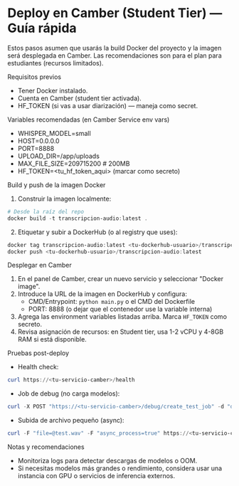 # Deploy en Camber (Student Tier) — Guía rápida

Estos pasos asumen que usarás la build Docker del proyecto y la imagen será desplegada en Camber. Las recomendaciones son para el plan para estudiantes (recursos limitados).

Requisitos previos
- Tener Docker instalado.
- Cuenta en Camber (student tier activada).
- HF_TOKEN (si vas a usar diarización) — maneja como secret.

Variables recomendadas (en Camber Service env vars)
- WHISPER_MODEL=small
- HOST=0.0.0.0
- PORT=8888
- UPLOAD_DIR=/app/uploads
- MAX_FILE_SIZE=209715200  # 200MB
- HF_TOKEN=<tu_hf_token_aqui> (marcar como secreto)

Build y push de la imagen Docker
1. Construir la imagen localmente:

```powershell
# Desde la raíz del repo
docker build -t transcripcion-audio:latest .
```

2. Etiquetar y subir a DockerHub (o al registry que uses):

```powershell
docker tag transcripcion-audio:latest <tu-dockerhub-usuario>/transcripcion-audio:latest
docker push <tu-dockerhub-usuario>/transcripcion-audio:latest
```

Desplegar en Camber
1. En el panel de Camber, crear un nuevo servicio y seleccionar "Docker image".
2. Introduce la URL de la imagen en DockerHub y configura:
   - CMD/Entrypoint: `python main.py` o el CMD del Dockerfile
   - PORT: 8888 (o dejar que el contenedor use la variable interna)
3. Agrega las environment variables listadas arriba. Marca `HF_TOKEN` como secreto.
4. Revisa asignación de recursos: en Student tier, usa 1-2 vCPU y 4-8GB RAM si está disponible.

Pruebas post-deploy
- Health check:

```powershell
curl https://<tu-servicio-camber>/health
```

- Job de debug (no carga modelos):

```powershell
curl -X POST "https://<tu-servicio-camber>/debug/create_test_job" -d "duration_seconds=5"
```

- Subida de archivo pequeño (async):

```powershell
curl -F "file=@test.wav" -F "async_process=true" https://<tu-servicio-camber>/transcribe
```

Notas y recomendaciones
- Monitoriza logs para detectar descargas de modelos o OOM.
- Si necesitas modelos más grandes o rendimiento, considera usar una instancia con GPU o servicios de inferencia externos.

